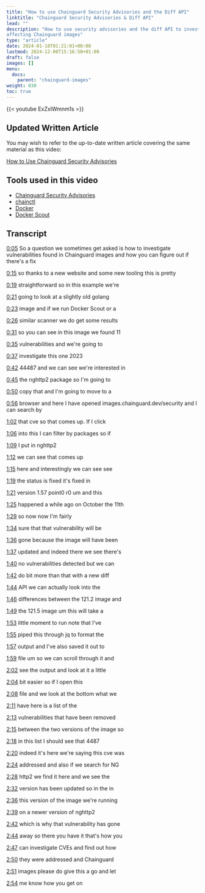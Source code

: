 ```yaml
---
title: "How to use Chainguard Security Advisories and the Diff API"
linktitle: "Chainguard Security Advisories & Diff API"
lead: ""
description: "How to use security advisories and the diff API to investigate vulnerabilities
affecting Chainguard images"
type: "article"
date: 2024-01-18T01:21:01+00:00
lastmod: 2024-12-06T15:16:50+01:00
draft: false
images: []
menu:
  docs:
    parent: "chainguard-images"
weight: 030
toc: true
---
```


{{< youtube ExZxIWmnm1s >}}

## Updated Written Article

You may wish to refer to the up-to-date written article covering the same material as this video:

 [How to Use Chainguard Security Advisories](/chainguard/chainguard-images/security-advisories/)



## Tools used in this video

* [Chainguard Security Advisories](https://images.chainguard.dev/security)
* [chainctl](/chainguard/administration/how-to-install-chainctl/)
* [Docker](https://docker.com)
* [Docker Scout](https://docs.docker.com/scout/)

## Transcript

<a href="https://youtu.be/ExZxIWmnm1s?t=5" target="_blank">0:05</a> So a question we sometimes get asked is how to investigate vulnerabilities found in Chainguard images and how you can figure out if there's a fix

<a href="https://youtu.be/ExZxIWmnm1s?t=15" target="_blank">0:15</a> so thanks to a new website and some new tooling this is pretty

<a href="https://youtu.be/ExZxIWmnm1s?t=19" target="_blank">0:19</a> straightforward so in this example we're

<a href="https://youtu.be/ExZxIWmnm1s?t=21" target="_blank">0:21</a> going to look at a slightly old golang

<a href="https://youtu.be/ExZxIWmnm1s?t=23" target="_blank">0:23</a> image and if we run Docker Scout or a

<a href="https://youtu.be/ExZxIWmnm1s?t=26" target="_blank">0:26</a> similar scanner we do get some results

<a href="https://youtu.be/ExZxIWmnm1s?t=31" target="_blank">0:31</a> so you can see in this image we found 11


<a href="https://youtu.be/ExZxIWmnm1s?t=35" target="_blank">0:35</a> vulnerabilities and we're going to

<a href="https://youtu.be/ExZxIWmnm1s?t=37" target="_blank">0:37</a> investigate this one 2023

<a href="https://youtu.be/ExZxIWmnm1s?t=42" target="_blank">0:42</a> 44487 and we can see we're interested in

<a href="https://youtu.be/ExZxIWmnm1s?t=45" target="_blank">0:45</a> the nghttp2 package so I'm going to

<a href="https://youtu.be/ExZxIWmnm1s?t=50" target="_blank">0:50</a> copy that and I'm going to move to a

<a href="https://youtu.be/ExZxIWmnm1s?t=56" target="_blank">0:56</a> browser and here I have opened images.chainguard.dev/security and I can search by

<a href="https://youtu.be/ExZxIWmnm1s?t=62" target="_blank">1:02</a> that cve so that comes up. If I click

<a href="https://youtu.be/ExZxIWmnm1s?t=66" target="_blank">1:06</a> into this I can filter by packages so if

<a href="https://youtu.be/ExZxIWmnm1s?t=69" target="_blank">1:09</a> I put in nghttp2

<a href="https://youtu.be/ExZxIWmnm1s?t=72" target="_blank">1:12</a> we can see that comes up

<a href="https://youtu.be/ExZxIWmnm1s?t=75" target="_blank">1:15</a> here and interestingly we can see see

<a href="https://youtu.be/ExZxIWmnm1s?t=79" target="_blank">1:19</a> the status is fixed it's fixed in

<a href="https://youtu.be/ExZxIWmnm1s?t=81" target="_blank">1:21</a> version 1.57 point0 r0 um and this

<a href="https://youtu.be/ExZxIWmnm1s?t=85" target="_blank">1:25</a> happened a while ago on October the 11th

<a href="https://youtu.be/ExZxIWmnm1s?t=89" target="_blank">1:29</a> so now now I'm fairly

<a href="https://youtu.be/ExZxIWmnm1s?t=94" target="_blank">1:34</a> sure that that vulnerability will be

<a href="https://youtu.be/ExZxIWmnm1s?t=96" target="_blank">1:36</a> gone because the image will have been

<a href="https://youtu.be/ExZxIWmnm1s?t=97" target="_blank">1:37</a> updated and indeed there we see there's

<a href="https://youtu.be/ExZxIWmnm1s?t=100" target="_blank">1:40</a> no vulnerabilities detected but we can

<a href="https://youtu.be/ExZxIWmnm1s?t=102" target="_blank">1:42</a> do bit more than that with a new diff

<a href="https://youtu.be/ExZxIWmnm1s?t=104" target="_blank">1:44</a> API we can actually look into the

<a href="https://youtu.be/ExZxIWmnm1s?t=106" target="_blank">1:46</a> differences between the 121.2 image and

<a href="https://youtu.be/ExZxIWmnm1s?t=109" target="_blank">1:49</a> the 121.5 image um this will take a

<a href="https://youtu.be/ExZxIWmnm1s?t=113" target="_blank">1:53</a> little moment to run note that I've

<a href="https://youtu.be/ExZxIWmnm1s?t=115" target="_blank">1:55</a> piped this through jq to format the

<a href="https://youtu.be/ExZxIWmnm1s?t=117" target="_blank">1:57</a> output and I've also saved it out to

<a href="https://youtu.be/ExZxIWmnm1s?t=119" target="_blank">1:59</a> file um so we can scroll through it and

<a href="https://youtu.be/ExZxIWmnm1s?t=122" target="_blank">2:02</a> see the output and look at it a little

<a href="https://youtu.be/ExZxIWmnm1s?t=124" target="_blank">2:04</a> bit easier so if I open this

<a href="https://youtu.be/ExZxIWmnm1s?t=128" target="_blank">2:08</a> file and we look at the bottom what we

<a href="https://youtu.be/ExZxIWmnm1s?t=131" target="_blank">2:11</a> have here is a list of the

<a href="https://youtu.be/ExZxIWmnm1s?t=133" target="_blank">2:13</a> vulnerabilities that have been removed

<a href="https://youtu.be/ExZxIWmnm1s?t=135" target="_blank">2:15</a> between the two versions of the image so

<a href="https://youtu.be/ExZxIWmnm1s?t=138" target="_blank">2:18</a> in this list I should see that 4487

<a href="https://youtu.be/ExZxIWmnm1s?t=140" target="_blank">2:20</a> indeed it's here we're saying this cve was


<a href="https://youtu.be/ExZxIWmnm1s?t=144" target="_blank">2:24</a> addressed and also if we search for NG

<a href="https://youtu.be/ExZxIWmnm1s?t=148" target="_blank">2:28</a> http2 we find it here and we see the

<a href="https://youtu.be/ExZxIWmnm1s?t=152" target="_blank">2:32</a> version has been updated so in the in

<a href="https://youtu.be/ExZxIWmnm1s?t=156" target="_blank">2:36</a> this version of the image we're running

<a href="https://youtu.be/ExZxIWmnm1s?t=159" target="_blank">2:39</a> on a newer version of
nghttp2

<a href="https://youtu.be/ExZxIWmnm1s?t=162" target="_blank">2:42</a> which is why that vulnerability has gone

<a href="https://youtu.be/ExZxIWmnm1s?t=164" target="_blank">2:44</a> away so there you have it that's how you

<a href="https://youtu.be/ExZxIWmnm1s?t=167" target="_blank">2:47</a> can investigate CVEs and find out how

<a href="https://youtu.be/ExZxIWmnm1s?t=170" target="_blank">2:50</a> they were addressed and Chainguard

<a href="https://youtu.be/ExZxIWmnm1s?t=171" target="_blank">2:51</a> images please do give this a go and let

<a href="https://youtu.be/ExZxIWmnm1s?t=174" target="_blank">2:54</a> me know how you get on

